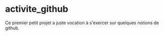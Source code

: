 # activite_github
Ce premier petit projet a juste vocation à s'exercer sur quelques notions de github. 
